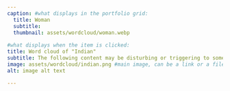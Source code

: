 ```yaml
---
caption: #what displays in the portfolio grid:
  title: Woman
  subtitle: 
  thumbnail: assets/wordcloud/woman.webp
  
#what displays when the item is clicked:
title: Word cloud of "Indian"
subtitle: The following content may be disturbing or triggering to some viewers. It includes themes of violence, abuse, and trauma. If you feel that this content may be disturbing to you, please exercise caution before continuing.
image: assets/wordcloud/indian.png #main image, can be a link or a file in assets/img/portfolio
alt: image alt text

---
```



